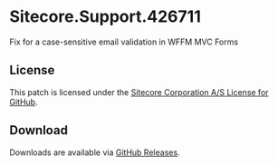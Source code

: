 # Sitecore.Support.426711
Fix for a case-sensitive email validation in WFFM MVC Forms

## License  
This patch is licensed under the [Sitecore Corporation A/S License for GitHub](https://github.com/sitecoresupport/Sitecore.Support.426711/blob/master/LICENSE).  

## Download  
Downloads are available via [GitHub Releases](https://github.com/sitecoresupport/Sitecore.Support.426711/releases).  
